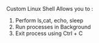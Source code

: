 Custom Linux Shell
Allows you to :
1) Perform ls,cat, echo, sleep
2) Run processes in Background
3) Exit process using Ctrl + C

